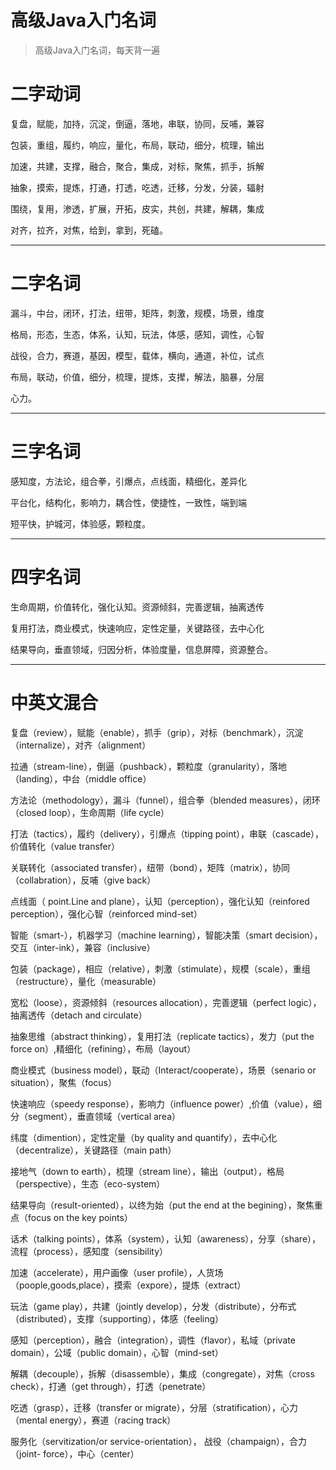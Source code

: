 # 高级Java入门名词

> 高级Java入门名词，每天背一遍

<!--more-->

# 二字动词

复盘，赋能，加持，沉淀，倒逼，落地，串联，协同，反哺，兼容

包装，重组，履约，响应，量化，布局，联动，细分，梳理，输出

加速，共建，支撑，融合，聚合，集成，对标，聚焦，抓手，拆解

抽象，摸索，提炼，打通，打透，吃透，迁移，分发，分装，辐射

围绕，复用，渗透，扩展，开拓，皮实，共创，共建，解耦，集成

对齐，拉齐，对焦，给到，拿到，死磕。

***

# 二字名词

漏斗，中台，闭环，打法，纽带，矩阵，刺激，规模，场景，维度

格局，形态，生态，体系，认知，玩法，体感，感知，调性，心智

战役，合力，赛道，基因，模型，载体，横向，通道，补位，试点

布局，联动，价值，细分，梳理，提炼，支撵，解法，脑暴，分层

心力。

***

# 三字名词

感知度，方法论，组合拳，引爆点，点线面，精细化，差异化

平台化，结构化，影响力，耦合性，使捷性，一致性，端到端

短平快，护城河，体验感，颗粒度。

***

# 四字名词

生命周期，价值转化，强化认知。资源倾斜，完善逻辑，抽离透传

复用打法，商业模式，快速响应，定性定量，关键路径，去中心化

结果导向，垂直领域，归因分析，体验度量，信息屏障，资源整合。

***

# 中英文混合

复盘（review），赋能（enable），抓手（grip），对标（benchmark），沉淀（internalize），对齐（alignment）

拉通（stream-line），倒逼（pushback），颗粒度（granularity），落地（landing），中台（middle office）

方法论（methodology），漏斗（funnel），组合拳（blended measures），闭环（closed loop），生命周期（life cycle）

打法（tactics），履约（delivery），引爆点（tipping point），串联（cascade），价值转化（value transfer）

关联转化（associated transfer），纽带（bond），矩阵（matrix），协同（collabration），反哺（give back）

点线面（ point.Line and plane），认知（perception），强化认知（reinfored perception），强化心智（reinforced mind-set）

智能（smart-），机器学习（machine learning），智能决策（smart decision），交互（inter-ink），兼容（inclusive）

包装（package），相应（relative），刺激（stimulate），规模（scale），重组（restructure），量化（measurable）

宽松（loose），资源倾斜（resources allocation），完善逻辑（perfect logic），抽离透传（detach and circulate）

抽象思维（abstract thinking），复用打法（replicate tactics），发力（put the force on）,精细化（refining），布局（layout）

商业模式（business model），联动（Interact/cooperate），场景（senario or situation），聚焦（focus）

快速响应（speedy response），影响力（influence power）,价值（value），细分（segment），垂直领域（vertical area）

纬度（dimention），定性定量（by quality and quantify），去中心化（decentralize），关键路径（main path）

接地气（down to earth），梳理（stream line），输出（output），格局（perspective），生态（eco-system）

结果导向（result-oriented），以终为始（put the end at the begining），聚焦重点（focus on the key points）

话术（talking points），体系（system），认知（awareness），分享（share），流程（process），感知度（sensibility）

加速（accelerate），用户画像（user profile），人货场（poople,goods,place），摸索（expore），提炼（extract）

玩法（game play），共建（jointly develop），分发（distribute），分布式（distributed），支撑（supporting），体感（feeling）

感知（perception），融合（integration），调性（flavor），私域（private domain），公域（public domain），心智（mind-set）

解耦（decouple），拆解（disassemble），集成（congregate），对焦（cross check），打通（get through），打透（penetrate）

吃透（grasp），迁移（transfer or migrate），分层（stratification），心力（mental energy），赛道（racing track）

服务化（servitization/or service-orientation）， 战役（champaign），合力（joint- force），中心（center）
